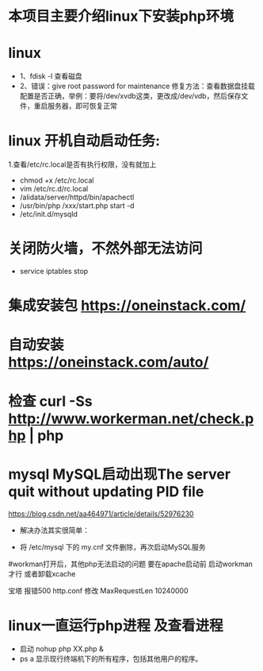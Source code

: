 
 # 本项目主要介绍linux下安装php环境

# linux
 * 1、fdisk -l 查看磁盘
 * 2、错误：give root password for maintenance 
 修复方法：查看数据盘挂载配置是否正确，举例：要将/dev/xvdb这类，更改成/dev/vdb，然后保存文件，重启服务器，即可恢复正常
 
 # linux 开机自动启动任务:
 1.查看/etc/rc.local是否有执行权限，没有就加上
 * chmod +x /etc/rc.local
 * vim /etc/rc.d/rc.local
 * /alidata/server/httpd/bin/apachectl
 * /usr/bin/php /xxx/start.php start -d 
 * /etc/init.d/mysqld
 # 关闭防火墙，不然外部无法访问
 * service iptables stop
# 集成安装包 https://oneinstack.com/
# 自动安装 https://oneinstack.com/auto/
# 检查 curl -Ss http://www.workerman.net/check.php | php
# mysql MySQL启动出现The server quit without updating PID file
 https://blog.csdn.net/aa464971/article/details/52976230
 * 解决办法其实很简单：

 * 将 /etc/mysql 下的 my.cnf 文件删除，再次启动MySQL服务

#workman打开后，其他php无法启动的问题
要在apache启动前 启动workman才行 或者卸载xcache

宝塔 报错500  http.conf 修改 MaxRequestLen 10240000

# linux一直运行php进程 及查看进程
 * 启动 nohup  php XX.php &
 * ps a 显示现行终端机下的所有程序，包括其他用户的程序。
